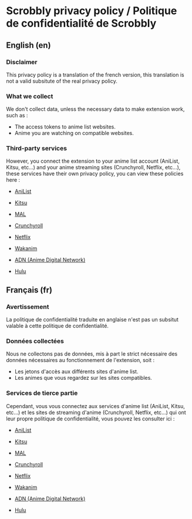 # Scrobbly privacy policy / Politique de confidentialité de Scrobbly

## English (en)

### Disclaimer

This privacy policy is a translation of the french version, this translation is not a valid subsitute of the real privacy policy.

### What we collect

We don't collect data, unless the necessary data to make extension work, such as :
- The access tokens to anime list websites.
- Anime you are watching on compatible websites.

### Third-party services

However, you connect the extension to your anime list account (AniList, Kitsu, etc...) and your anime streaming sites (Crunchyroll, Netflix, etc...), these services have their own privacy policy, you can view these policies here :

- [AniList](https://anilist.co/terms)
- [Kitsu](https://kitsu.io/terms)
- [MAL](https://myanimelist.net/about/privacy_policy)

- [Crunchyroll](https://www.crunchyroll.com/privacy)
- [Netflix](https://help.netflix.com/legal/privacy)
- [Wakanim](https://www.wakanim.tv/fr/v2/static/privacypolicy)
- [ADN (Anime Digital Network)](https://animedigitalnetwork.fr/conditions-generales-d-utilisation)
- [Hulu](https://secure.hulu.com/privacy)

## Français (fr)

### Avertissement

La politique de confidentialité traduite en anglaise n'est pas un subsitut valable à cette politique de confidentialité.

### Données collectées

Nous ne collectons pas de données, mis à part le strict nécessaire des données nécessaires au fonctionnement de l'extension, soit :
- Les jetons d'accès aux différents sites d'anime list.
- Les animes que vous regardez sur les sites compatibles.

### Services de tierce partie

Cependant, vous vous connectez aux services d'anime list (AniList, Kitsu, etc...) et les sites de streaming d'anime (Crunchyroll, Netflix, etc...) qui ont leur propre politique de confidentialité, vous pouvez les consulter ici :

- [AniList](https://anilist.co/terms)
- [Kitsu](https://kitsu.io/terms)
- [MAL](https://myanimelist.net/about/privacy_policy)

- [Crunchyroll](https://www.crunchyroll.com/privacy)
- [Netflix](https://help.netflix.com/legal/privacy)
- [Wakanim](https://www.wakanim.tv/fr/v2/static/privacypolicy)
- [ADN (Anime Digital Network)](https://animedigitalnetwork.fr/conditions-generales-d-utilisation)
- [Hulu](https://secure.hulu.com/privacy)

